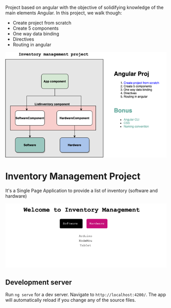 Project based on angular with the objective of solidifying knowledge of the main elements Angular.
In this project, we walk though:

- Create project from scratch
- Create 5 components
- One way data binding
- Directives
- Routing in angular

![Component Structure](docs/componentStructure.png)

# Inventory Management Project

It's a Single Page Application to provide a list of inventory (software and hardware)

![Application](docs/application.png)

## Development server

Run `ng serve` for a dev server. Navigate to `http://localhost:4200/`. The app will automatically reload if you change any of the source files.

